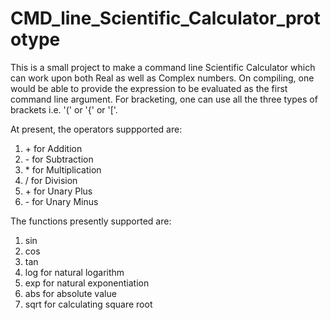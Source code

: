 # CMD_line_Scientific_Calculator_prototype

This is a small project to make a command line Scientific Calculator which can work upon both Real as well as Complex numbers.
On compiling, one would be able to provide the expression to be evaluated as the first command line argument.
For bracketing, one can use all the three types of brackets i.e. '(' or '{' or '['.

At present, the operators suppported are:
1) \+ for Addition
2) \- for Subtraction
3) \* for Multiplication
4) / for Division
5) \+ for Unary Plus
6) \- for Unary Minus

The functions presently supported are:
1) sin
2) cos
3) tan
4) log for natural logarithm
5) exp for natural exponentiation
6) abs for absolute value
7) sqrt for calculating square root
